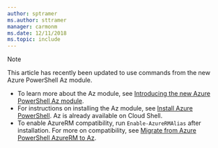 ```yaml
---
author: sptramer
ms.author: sttramer
manager: carmonm
ms.date: 12/11/2018
ms.topic: include
---
```

> [!NOTE]
>
> This article has recently been updated to use commands from the new Azure PowerShell Az
> module. 
>
> * To learn more about the Az module, see [Introducing the new Azure PowerShell Az module](/powershell/azure/new-azureps-module-az).
> * For instructions on installing the Az module, see [Install Azure PowerShell](/powershell/azure/install-az-ps). Az is already available
>   on Cloud Shell.
> * To enable AzureRM compatibility, run `Enable-AzureRMAlias` after installation.
>   For more on compatibility, see [Migrate from Azure PowerShell AzureRM to Az](/powershell/azure/migrate-from-azurerm-to-az).

